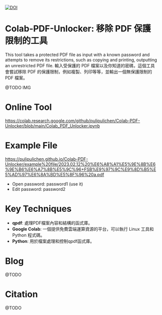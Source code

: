 [![DOI](https://zenodo.org/badge/914238245.svg)](https://doi.org/10.5281/zenodo.14619845)

# Colab-PDF-Unlocker: 移除 PDF 保護限制的工具

This tool takes a protected PDF file as input with a known password and attempts to remove its restrictions, such as copying and printing, outputting an unrestricted PDF file.
輸入受保護的 PDF 檔案以及你知道的密碼，這個工具會嘗試移除 PDF 的保護限制，例如複製、列印等等，並輸出一個無保護限制的 PDF 檔案。

@TODO IMG

# Online Tool

https://colab.research.google.com/github/pulipulichen/Colab-PDF-Unlocker/blob/main/Colab_PDF_Unlocker.ipynb

# Example File

https://pulipulichen.github.io/Colab-PDF-Unlocker/example%20file/2023.02.12%20%E6%A8%A1%E5%9E%8B%E6%9E%B6%E6%A7%8B%E5%9C%96+FSB%E9%97%9C%E9%8D%B5%E5%AD%97%E6%8A%BD%E5%8F%96%20a.pdf

- Open password: password1  (use it)
- Edit password: password2

# Key Techniques

- **qpdf**:  處理PDF檔案內容和結構的函式庫。
- **Google Colab**: 一個提供免費雲端運算資源的平台，可以執行 Linux 工具和 Python 程式碼。
- **Python**:  用於檔案處理和控制qpdf函式庫。


# Blog

@TODO

# Citation

@TODO